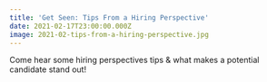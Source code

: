 ```yaml
---
title: 'Get Seen: Tips From a Hiring Perspective'
date: 2021-02-17T23:00:00.000Z
image: 2021-02-tips-from-a-hiring-perspective.jpg
---
```


Come hear some hiring perspectives tips & what makes a potential candidate stand out!
